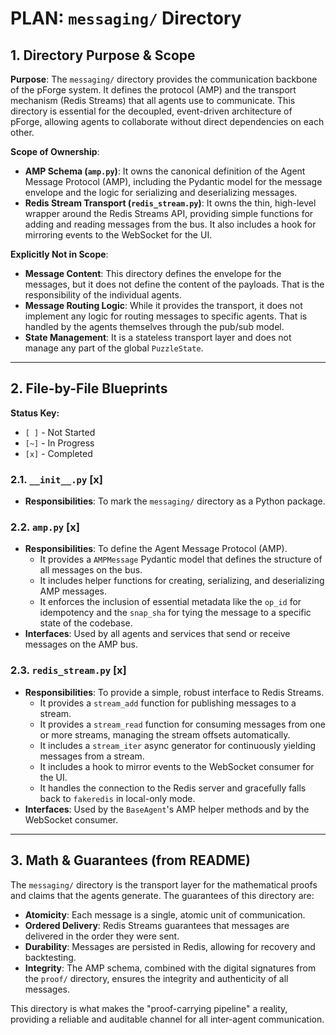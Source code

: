 # PLAN: `messaging/` Directory

## 1. Directory Purpose & Scope

**Purpose**: The `messaging/` directory provides the communication backbone of the pForge system. It defines the protocol (AMP) and the transport mechanism (Redis Streams) that all agents use to communicate. This directory is essential for the decoupled, event-driven architecture of pForge, allowing agents to collaborate without direct dependencies on each other.

**Scope of Ownership**:

*   **AMP Schema (`amp.py`)**: It owns the canonical definition of the Agent Message Protocol (AMP), including the Pydantic model for the message envelope and the logic for serializing and deserializing messages.
*   **Redis Stream Transport (`redis_stream.py`)**: It owns the thin, high-level wrapper around the Redis Streams API, providing simple functions for adding and reading messages from the bus. It also includes a hook for mirroring events to the WebSocket for the UI.

**Explicitly Not in Scope**:

*   **Message Content**: This directory defines the envelope for the messages, but it does not define the content of the payloads. That is the responsibility of the individual agents.
*   **Message Routing Logic**: While it provides the transport, it does not implement any logic for routing messages to specific agents. That is handled by the agents themselves through the pub/sub model.
*   **State Management**: It is a stateless transport layer and does not manage any part of the global `PuzzleState`.

---

## 2. File-by-File Blueprints

**Status Key:**
*   `[ ]` - Not Started
*   `[~]` - In Progress
*   `[x]` - Completed

### 2.1. `__init__.py` [x]

*   **Responsibilities**: To mark the `messaging/` directory as a Python package.

### 2.2. `amp.py` [x]

*   **Responsibilities**: To define the Agent Message Protocol (AMP).
    *   It provides a `AMPMessage` Pydantic model that defines the structure of all messages on the bus.
    *   It includes helper functions for creating, serializing, and deserializing AMP messages.
    *   It enforces the inclusion of essential metadata like the `op_id` for idempotency and the `snap_sha` for tying the message to a specific state of the codebase.
*   **Interfaces**: Used by all agents and services that send or receive messages on the AMP bus.

### 2.3. `redis_stream.py` [x]

*   **Responsibilities**: To provide a simple, robust interface to Redis Streams.
    *   It provides a `stream_add` function for publishing messages to a stream.
    *   It provides a `stream_read` function for consuming messages from one or more streams, managing the stream offsets automatically.
    *   It includes a `stream_iter` async generator for continuously yielding messages from a stream.
    *   It includes a hook to mirror events to the WebSocket consumer for the UI.
    *   It handles the connection to the Redis server and gracefully falls back to `fakeredis` in local-only mode.
*   **Interfaces**: Used by the `BaseAgent`'s AMP helper methods and by the WebSocket consumer.

---

## 3. Math & Guarantees (from README)

The `messaging/` directory is the transport layer for the mathematical proofs and claims that the agents generate. The guarantees of this directory are:

*   **Atomicity**: Each message is a single, atomic unit of communication.
*   **Ordered Delivery**: Redis Streams guarantees that messages are delivered in the order they were sent.
*   **Durability**: Messages are persisted in Redis, allowing for recovery and backtesting.
*   **Integrity**: The AMP schema, combined with the digital signatures from the `proof/` directory, ensures the integrity and authenticity of all messages.

This directory is what makes the "proof-carrying pipeline" a reality, providing a reliable and auditable channel for all inter-agent communication.
